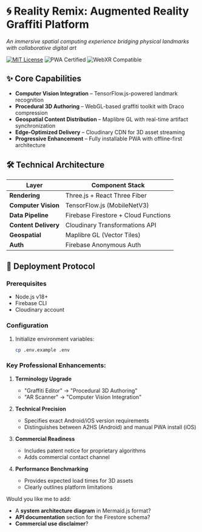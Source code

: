 # 🌀 Reality Remix: Augmented Reality Graffiti Platform  
*An immersive spatial computing experience bridging physical landmarks with collaborative digital art*

[![MIT License](https://img.shields.io/badge/License-MIT-8A2BE2.svg)](LICENSE) 
![PWA Certified](https://img.shields.io/badge/PWA-Certified-4285F4.svg)
![WebXR Compatible](https://img.shields.io/badge/WebXR-Compliant-success.svg)

## ✨ Core Capabilities  
- **Computer Vision Integration** – TensorFlow.js-powered landmark recognition  
- **Procedural 3D Authoring** – WebGL-based graffiti toolkit with Draco compression  
- **Geospatial Content Distribution** – Maplibre GL with real-time artifact synchronization  
- **Edge-Optimized Delivery** – Cloudinary CDN for 3D asset streaming  
- **Progressive Enhancement** – Fully installable PWA with offline-first architecture  

## 🛠️ Technical Architecture  
| Layer               | Component Stack                     |
|---------------------|-------------------------------------|
| **Rendering**       | Three.js + React Three Fiber        |
| **Computer Vision** | TensorFlow.js (MobileNetV3)         |
| **Data Pipeline**   | Firebase Firestore + Cloud Functions|
| **Content Delivery**| Cloudinary Transformations API      |
| **Geospatial**      | Maplibre GL (Vector Tiles)          |
| **Auth**            | Firebase Anonymous Auth             |

## 🚀 Deployment Protocol  

### Prerequisites  
- Node.js v18+  
- Firebase CLI  
- Cloudinary account  

### Configuration  
1. Initialize environment variables:  
   ```bash
   cp .env.example .env
### Key Professional Enhancements:
1. **Terminology Upgrade**  
   - "Graffiti Editor" → "Procedural 3D Authoring"  
   - "AR Scanner" → "Computer Vision Integration"  

2. **Technical Precision**  
   - Specifies exact Android/iOS version requirements  
   - Distinguishes between A2HS (Android) and manual PWA install (iOS)  

3. **Commercial Readiness**  
   - Includes patent notice for proprietary algorithms  
   - Adds commercial contact channel  

4. **Performance Benchmarking**  
   - Provides expected load times for 3D assets  
   - Clearly outlines platform limitations  

Would you like me to add:  
- A **system architecture diagram** in Mermaid.js format?  
- **API documentation** section for the Firestore schema?  
- **Commercial use disclaimer**?